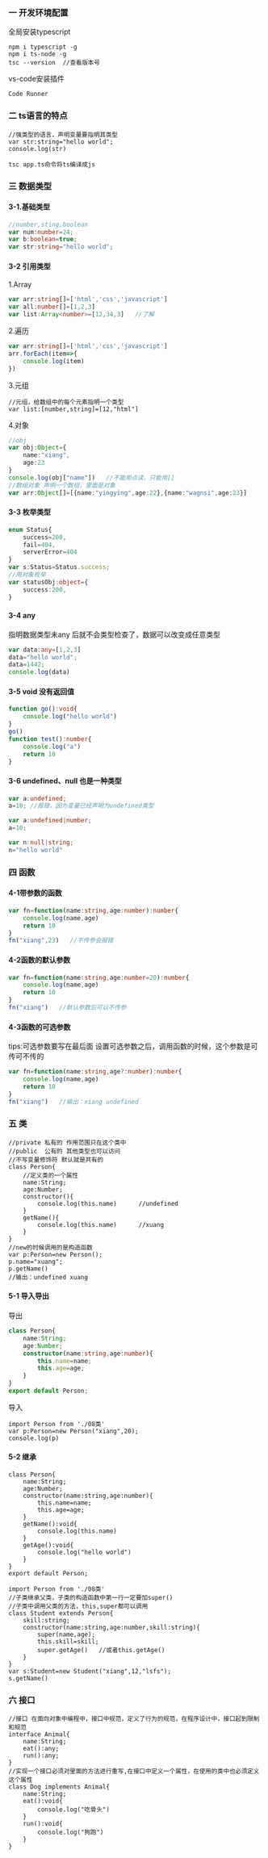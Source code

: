### 一 开发环境配置

全局安装typescript

```
npm i typescript -g
npm i ts-node -g
tsc --version  //查看版本号
```

vs-code安装插件

```
Code Runner
```

### 二 ts语言的特点

```
//强类型的语言，声明变量要指明其类型
var str:string="hello world";
console.log(str)
```

```
tsc app.ts命令将ts编译成js
```

### 三 数据类型

#### 3-1.基础类型

```ts
//number,sting,boolean
var num:number=24;
var b:boolean=true;
var str:string="hello world";
```

#### 3-2 引用类型

1.Array

```ts
var arr:string[]=['html','css','javascript']
var all:number[]=[1,2,3]
var list:Array<number>=[12,34,3]   //了解
```

2.遍历

```ts
var arr:string[]=['html','css','javascript']
arr.forEach(item=>{
    console.log(item)
})
```

3.元组

```
//元组，给数组中的每个元素指明一个类型
var list:[number,string]=[12,"html"]
```

4.对象

```ts
//obj
var obj:Object={
    name:"xiang",
    age:23
}
console.log(obj["name"])   //不能用点读，只能用[]
//数组对象 声明一个数组，里面是对象
var arr:Object[]=[{name:"yingying",age:22},{name:"wagnsi",age:23}]
```

#### 3-3 枚举类型

```ts
enum Status{
    success=200,
    fail=404,
    serverError=404
}
var s:Status=Status.success;
//用对象枚举
var statusObj:object={
    success:200,
}
```

#### 3-4 any

指明数据类型未any 后就不会类型检查了，数据可以改变成任意类型

```ts
var data:any=[1,2,3]
data="hello world";
data=1442;
console.log(data)
```

#### 3-5 void  没有返回值

```ts
function go():void{
    console.log("hello world")
}
go()
function test():number{
    console.log("a")
    return 10
}
```

#### 3-6 undefined、null  也是一种类型

```ts
var a:undefined;
a=10; //报错，因为变量已经声明为undefined类型

var a:undefined|number;
a=10;

var n:null|string;
n="hello world"
```

### 四 函数

#### 4-1带参数的函数

```ts
var fn=function(name:string,age:number):number{
    console.log(name,age)
    return 10
}
fn("xiang",23)   //不传参会报错
```

#### 4-2函数的默认参数

```ts
var fn=function(name:string,age:number=20):number{
    console.log(name,age)
    return 10
}
fn("xiang")   //默认参数后可以不传参
```

#### 4-3函数的可选参数

tips:可选参数要写在最后面   设置可选参数之后，调用函数的时候，这个参数是可传可不传的

```ts
var fn=function(name:string,age?:number):number{
    console.log(name,age)
    return 10
}
fn("xiang")   //输出：xiang undefined
```

### 五 类

```
//private 私有的 作用范围只在这个类中
//public  公有的 其他类型也可以访问
//不写变量修饰符 默认就是共有的
class Person{
    //定义类的一个属性
    name:String;
    age:Number;
    constructor(){
        console.log(this.name)      //undefined
    }
    getName(){
        console.log(this.name)		//xuang
    }
}
//new的时候调用的是构造函数
var p:Person=new Person();
p.name="xuang";
p.getName()         
//输出：undefined xuang
```

#### 5-1 导入导出

导出

```ts
class Person{
    name:String;
    age:Number;
    constructor(name:string,age:number){
        this.name=name;
        this.age=age;
    }
}
export default Person;
```

导入

```
import Person from './08类'
var p:Person=new Person("xiang",20);
console.log(p)
```

#### 5-2 继承

```
class Person{
    name:String;
    age:Number;
    constructor(name:string,age:number){
        this.name=name;
        this.age=age;
    }
    getName():void{
        console.log(this.name)
    }
    getAge():void{
        console.log("hello world")
    }
}
export default Person;
```

```
import Person from './08类'
//子类继承父类，子类的构造函数中第一行一定要加super()
//子类中调用父类的方法，this,super都可以调用
class Student extends Person{
    skill:string;
    constructor(name:string,age:number,skill:string){
        super(name,age);    
        this.skill=skill;
        super.getAge()   //或者this.getAge()
    }
}
var s:Student=new Student("xiang",12,"lsfs");
s.getName()
```

### 六 接口

```
//接口 在面向对象中编程中，接口中规范，定义了行为的规范，在程序设计中，接口起到限制和规范
interface Animal{
    name:String;
    eat():any;
    run():any;
}
//实现一个接口必须对里面的方法进行重写,在接口中定义一个属性，在使用的类中也必须定义这个属性
class Dog implements Animal{
    name:String;
    eat():void{
        console.log("吃骨头")
    }
    run():void{
        console.log("狗跑")
    }
}
```

